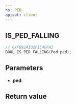 ```yaml
---
ns: PED
apiset: client
---
```

## IS_PED_FALLING

```c
// 0xFB92A102F1C4DFA3
BOOL IS_PED_FALLING(Ped ped);
```


## Parameters
* **ped**:

## Return value


